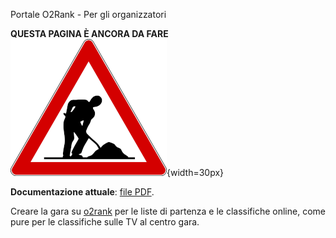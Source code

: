  Portale O2Rank - Per gli organizzatori
 
**QUESTA PAGINA È ANCORA DA FARE**  
![Lavori in corso](../../img/lavori_in_corso.png){width=30px}

**Documentazione attuale**: [file PDF](inc/Classifiche%20Online-Televisioni%20_%20impostazioniV2023.4.pdf).

Creare la gara su [o2rank](http://classifiche.asti-ticino.ch/o2rank/) per le liste di partenza e le classifiche online, come pure per le classifiche sulle TV al centro gara.
